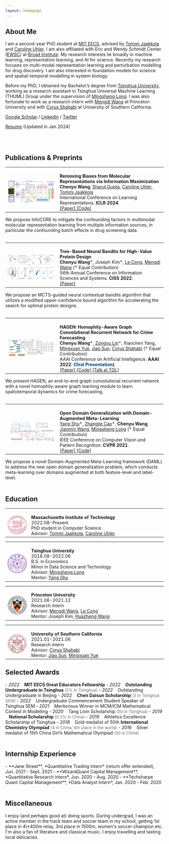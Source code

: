```yaml
---
layout: homepage
---
```


<h2><div id="about">About Me</div></h2>

I am a second-year PhD student at [MIT EECS](https://www.eecs.mit.edu/), advised by [Tommi Jaakkola](https://people.csail.mit.edu/tommi/) and [Caroline Uhler](https://www.carolineuhler.com/). I am also affiliated with Eric and Wendy Schmidt Center ([EWSC](https://www.ericandwendyschmidtcenter.org/)) at [Broad Institute](https://www.broadinstitute.org/). My research interests lie broadly in machine learning, representation learning, and AI for science. Recently my research focuses on multi-modal representation learning and perturbation modelling for drug discovery. I am also interested in foundation models for science and spatial-temporal modelling in system biology.

Before my PhD, I obtained my Bachelor’s degree from [Tsinghua University](https://www.tsinghua.edu.cn/en/index.htm), working as a research assistant in Tsinghua Universal Machine Learning (THUML) Group under the supervision of [Mingsheng Long](http://ise.thss.tsinghua.edu.cn/~mlong/). I was also fortunate to work as a research intern with [Mengdi Wang](https://mwang.princeton.edu/) at Princeton University and with [Cyrus Shahabi](https://viterbi.usc.edu/directory/faculty/Shahabi/Cyrus) at University of Southern California.

<!-- Feel free to contact me at wangchy [at] mit [dot] edu. -->

[Google Scholar](https://scholar.google.com/citations?user=Kq0dhLAAAAAJ&hl) / [LinkedIn](https://www.linkedin.com/in/chenyu-wang-3a6a9a193/) / [Twitter](https://twitter.com/ChenyuW64562111)

[Resume](resume_ChenyuWang_Jan2024.pdf) (Updated in Jan 2024)
<!-- [Resume](resume_ChenyuWang.pdf) (Updated in Nov 2023) -->
<br>
<br>

<h2><div id="pub">Publications & Preprints</div></h2>

<table frame=void rules=none>
    <tr>
        <td width="33%">
            <!--左侧内容-->
            <br>
            <img src="infocore.png">
        </td>
        <td>
            <!--右侧内容-->
            <br>
            <b> Removing Biases from Molecular Representations via Information Maximization </b>
            <br>
            <b>Chenyu Wang</b>, <a href="https://www.mit.edu/~sharut/">Sharut Gupta</a>, <a href="https://www.carolineuhler.com/">Caroline Uhler</a>, <a href="https://people.csail.mit.edu/tommi/">Tommi Jaakkola</a>
            <br>
            International Conference on Learning Representations. <b>ICLR 2024</b>.
            <!-- <br>
            NeurIPS: New Frontiers of AI for Drug Discovery and Development. <b>NeurIPS 2023 AI4D3 Workshop</b>. -->
            <br>
            <a href="https://arxiv.org/abs/2312.00718"> [Paper] </a> <a href="https://github.com/uhlerlab/InfoCORE"> [Code] </a>
        </td>
    </tr>
</table>

We propose InfoCORE to mitigate the confounding factors in multimodal molecular representation learning from multiple information sources, in particular the confounding batch effects in drug screening data.
<br>
<br>

<table frame=void rules=none>
    <tr>
        <td width="33%">
            <!--左侧内容-->
            <br>
            <img src="1.jpg">
        </td>
        <td>
            <!--右侧内容-->
            <br>
            <b> Tree-Based Neural Bandits for High-Value Protein Design </b>
            <br>
            <b>Chenyu Wang</b>*, Joseph Kim*, <a href="https://profiles.stanford.edu/186687">Le Cong</a>, <a href="https://mwang.princeton.edu/">Mengdi Wang</a> (* Equal Contribution)
            <br>
            56th Annual Conference on Information Sciences and Systems. <b>CISS 2022</b>.
            <br>
            <a href="protein_design.pdf"> [Paper] </a>
        </td>
    </tr>
</table>

We propose an MCTS-guided neural contextual bandits algorithm that utilizes a modified upper-confidence bound algorithm for accelerating the search for optimal protein designs.
<br>
<br>

<table frame=void rules=none>
<!-- <table style="margin-left: auto; margin-right: auto;" frame=void rules=none> -->
    <tr>
        <td width="33%">
            <!--左侧内容-->
            <br>
            <img src="2.jpg">
        </td>
        <td>
            <!--右侧内容-->
            <br>
            <b> HAGEN: Homophily-Aware Graph Convolutional Recurrent Network for Crime Forecasting </b>
            <br>
            <b>Chenyu Wang</b>*, <a href="https://rafa-zy.github.io/">Zongyu Lin</a>*, Xiaochen Yang, <a href="http://www-scf.usc.edu/~mingxuay/">Mingxuan Yue</a>, <a href="https://caozhangjie.github.io/">Jiao Sun</a>, <a href="https://viterbi.usc.edu/directory/faculty/Shahabi/Cyrus">Cyrus Shahabi</a> (* Equal Contribution)
            <br>
            AAAI Conference on Artificial Intelligence. <b>AAAI 2022</b>. <b><font color="#003D79">(Oral Presentation)</font></b>
            <br>
            <a href="https://ojs.aaai.org/index.php/AAAI/article/view/20338"> [Paper] </a> <a href="https://github.com/Rafa-zy/HAGEN"> [Code] </a> <a href="https://www.youtube.com/watch?v=IyBV33tEx0E"> [Talk at TGL] </a>
        </td>
    </tr>
</table>

We present HAGEN, an end-to-end graph convolutional recurrent network with a novel homophily-aware graph learning module to learn spatiotemporal dynamics for crime forecasting.
<br>
<br>

<!-- <table style="margin-left: auto; margin-right: auto;" frame=void rules=none> -->
<table frame=void rules=none>
    <tr>
        <td width="33%">
            <br>
            <img src="3.jpg">
        </td>
        <td>
            <br>
            <b> Open Domain Generalization with Domain-Augmented Meta-Learning </b>
            <br>
            <a href="https://shuyang96.github.io/">Yang Shu</a>*, <a href="https://caozhangjie.github.io/">Zhangjie Cao</a>*, <b>Chenyu Wang</b>, <a href="https://www.thss.tsinghua.edu.cn/publish/soften/3131/2010/20101219100058471372347/20101219100058471372347_.html">Jianmin Wang</a>, <a href="http://ise.thss.tsinghua.edu.cn/~mlong/">Mingsheng Long</a> (* Equal Contribution)
            <br>
            IEEE Conference on Computer Vision and Pattern Recognition. <b>CVPR 2021</b>.
            <br>
            <a href="https://openaccess.thecvf.com/content/CVPR2021/papers/Shu_Open_Domain_Generalization_with_Domain-Augmented_Meta-Learning_CVPR_2021_paper.pdf"> [Paper] </a> <a href="https://github.com/thuml/OpenDG-DAML"> [Code] </a>
        </td>
    </tr>
</table>
We propose a novel Domain-Augmented Meta-Learning framework (DAML) to address the new open domain generalization problem, which conducts meta-learning over domains augmented at both feature-level and label-level.
<br>
<br>

<h2><div id="education">Education</div></h2>
<table frame=void rules=none>
    <tr>
        <td width="15%">
            <br>
            <img src="mit.png">
        </td>
        <td>
            <br>
            <b> Massachusetts Institute of Technology</b>
            <br>
            2022.08-Present
            <br>
            PhD student in Computer Science
            <br>
            Advisor: <a href="https://people.csail.mit.edu/tommi/">Tommi Jaakkola</a>, <a href="https://www.carolineuhler.com/">Caroline Uhler</a>            
        </td>
    </tr>
</table>

<table frame=void rules=none>
    <tr>
        <td width="15%">
            <br>
            <img src="thu2.png">
        </td>
        <td>
            <br>
            <b> Tsinghua University</b>
            <br>
            2018.08-2022.06
            <br>
            B.S. in Economics
            <br>
            Minor in Data Science and Technology
            <br>
            Advisor: <a href="http://ise.thss.tsinghua.edu.cn/~mlong/">Mingsheng Long</a>  
            <br>
            Mentor: <a href="https://shuyang96.github.io/">Yang Shu</a>       
        </td>
    </tr>
</table>

<table frame=void rules=none>
    <tr>
        <td width="15%">
            <br>
            <img src="princeton.png">
        </td>
        <td>
            <br>
            <b> Princeton University</b>
            <br>
            2021.06-2021.12
            <br>
            Research intern
            <br>
            Advisor: <a href="https://mwang.princeton.edu/">Mengdi Wang</a>, <a href="https://profiles.stanford.edu/186687">Le Cong</a>  
            <br>
            Mentor: Joseph Kim, <a href="https://huazhengwang.github.io/">Huazheng Wang</a>       
        </td>
    </tr>
</table>

<table frame=void rules=none>
    <tr>
        <td width="15%">
            <br>
            <img src="usc.png">
        </td>
        <td>
            <br>
            <b> University of Southern California</b>
            <br>
            2021.01-2021.06
            <br>
            Research intern
            <br>
            Advisor: <a href="https://viterbi.usc.edu/directory/faculty/Shahabi/Cyrus">Cyrus Shahabi</a>  
            <br>
            Mentor: <a href="https://caozhangjie.github.io/">Jiao Sun</a>, <a href="http://www-scf.usc.edu/~mingxuay/">Mingxuan Yue</a>       
        </td>
    </tr>
</table>
<!-- A8A8A8 -->
<h2><div id="award">Selected Awards</div></h2>
- <i>2022</i> &nbsp;&nbsp; <b>MIT EECS Great Educators Fellowship</b>
- <i>2022</i> &nbsp;&nbsp; <b>Outstanding Undergraduate in Tsinghua</b> <font size="2.5" color="#6d6d6d">(2% in Tsinghua)</font>
- <i>2022</i> &nbsp;&nbsp; Outstanding Undergraduate in Beijing
- <i>2022</i> &nbsp;&nbsp; <b>Chen Daisun Scholarship</b> <font size="2.5" color="#6d6d6d">(3 in Tsinghua SEM)</font>
- <i>2022</i> &nbsp;&nbsp; Undergraduate Commencement Student Speaker of Tsinghua SEM
- <i>2021</i> &nbsp;&nbsp; Meritorious Winner in MCM/ICM Mathematical Contest in Modelling
- <i>2020</i> &nbsp;&nbsp; Tang Lixin Scholarship <font size="2.5" color="#6d6d6d">(50 in Tsinghua)</font>
- <i>2019</i> &nbsp;&nbsp; <b>National Scholarship</b> <font size="2.5" color="#6d6d6d">(0.2% in China)</font>
- <i>2019</i> &nbsp;&nbsp; Athletics Excellence Scholarship of Tsinghua
- <i>2018</i> &nbsp;&nbsp; Gold medalist of 50th <b>International Chemistry Olympiad</b> <font size="2.5" color="#6d6d6d">(4 in China, 6th place in the world)</font>
- <i>2016</i> &nbsp;&nbsp; Silver medalist of 15th China Girl’s Mathematical Olympiad <font size="2.5" color="#6d6d6d">(50 in China)</font>
<br>
<br>

<h2><div id="intern">Internship Experience</div></h2>
- **Jane Street**, *Quantitative Trading intern* (return offer extended), Jun. 2021 - Sept. 2021
- **WizardQuant Capital Management**, *Quantitative Research intern*, Jun. 2020 - Aug. 2020
- **Techsharpe Quant Capital Management**, *Data Analyst Intern*, Jan. 2020 - Feb. 2020
<br>
<br>

<h2><div id="other">Miscellaneous</div></h2>
I enjoy (and perhaps good at) doing sports. During undergrad, I was an active member in the track team and soccer team in my school, getting 1st place in 4\*400m relay, 3rd place in 1500m, women's soccer champion etc. I'm also a fan of literature and classical music. I enjoy travelling and tasting local delicacies. 
<br>
